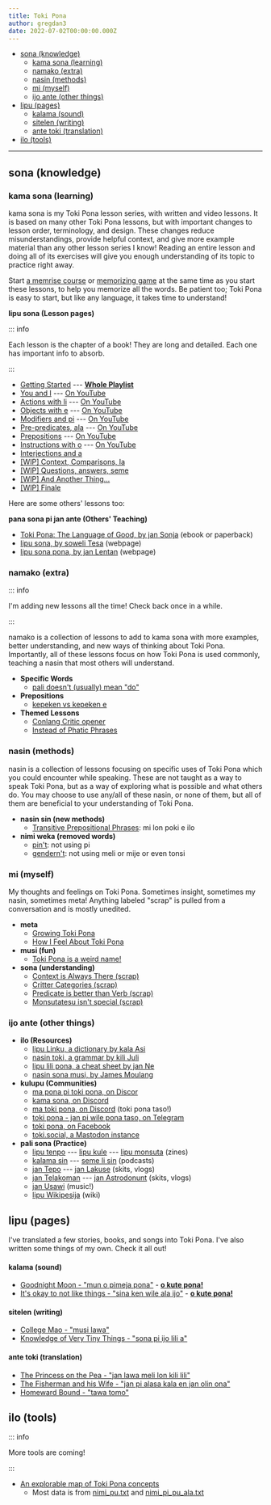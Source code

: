 ```yaml
---
title: Toki Pona
author: gregdan3
date: 2022-07-02T00:00:00.000Z
---
```



<!-- toc -->

- [sona (knowledge)](#sona-knowledge)
  - [kama sona (learning)](#kama-sona-learning)
  - [namako (extra)](#namako-extra)
  - [nasin (methods)](#nasin-methods)
  - [mi (myself)](#mi-myself)
  - [ijo ante (other things)](#ijo-ante-other-things)
- [lipu (pages)](#lipu-pages)
    - [kalama (sound)](#kalama-sound)
    - [sitelen (writing)](#sitelen-writing)
    - [ante toki (translation)](#ante-toki-translation)
- [ilo (tools)](#ilo-tools)

<!-- tocstop -->

---

## sona (knowledge)

<!-- I am creating written lessons to go with my live lessons in VRChat. The written -->
<!-- and live lessons may not be identical: my live lessons are improvised from the -->
<!-- topic and a few examples to explore, and so may contain different content. -->

### kama sona (learning)

kama sona is my Toki Pona lesson series, with written and video lessons. It is based on many other Toki Pona lessons, but with important changes to lesson order, terminology, and design. These changes reduce misunderstandings, provide helpful context, and give more example material than any other lesson series I know! Reading an entire lesson and doing all of its exercises will give you enough understanding of its topic to practice right away.

Start [a memrise
course](https://app.memrise.com/course/5969373/essential-toki-pona-vocabulary/)
or [memorizing game](https://jamesmoulang.itch.io/nasin-sona-musi)
at the same time as you start these lessons, to help you memorize all the words.
Be patient too; Toki Pona is easy to start, but like any language, it takes time to understand!

**lipu sona (Lesson pages)**

::: info

Each lesson is the chapter of a book! They are long and detailed. Each one has important info to absorb.

:::

- [Getting Started](./sona/open.html) --- **[Whole Playlist](https://www.youtube.com/playlist?list=PLoLQoll2U6WEeCO7C2oc1LTWgkoBC8rvT)**
- [You and I](./sona/mi-sina.html) --- [On YouTube](https://youtu.be/J93GWOMbgdg)
- [Actions with li](./sona/li.html) --- [On YouTube](https://youtu.be/xaYd936H--o)
- [Objects with e](./sona/e.html) --- [On YouTube](https://youtu.be/ZLcSwYEZmIY)
- [Modifiers and pi](./sona/mod-pi.html) --- [On YouTube](https://youtu.be/J6ThX6dQyCI)
- [Pre-predicates, ala](./sona/pre-predicates.html) --- [On YouTube](https://youtu.be/YjxSaqAZwqk)
- [Prepositions](./sona/preps.html) --- [On YouTube](https://youtu.be/hbUaLDRmULI)
- [Instructions with o](./sona/o.html) --- [On YouTube](https://youtu.be/lf3lDjIWiYI)
- [Interjections and a](./sona/interjections.html)
- [[WIP] Context, Comparisons, la](./sona/la.html)
- [[WIP] Questions, answers, seme](./sona/seme.html)
- [[WIP] And Another Thing...](./sona/bits.html)
- [[WIP] Finale](./sona/pini.html)

Here are some others' lessons too:

**pana sona pi jan ante (Others' Teaching)**

- [Toki Pona: The Language of Good, by jan Sonja](https://www.amazon.com/dp/0978292308/) (ebook or paperback)
- [lipu sona, by soweli Tesa](https://sowelitesa.kittycat.homes/lipu-sona/) (webpage)
- [lipu sona pona, by jan Lentan](https://lipu-sona.pona.la/) (webpage)

<!-- - [Toki Pona Lessons, by jan Misali](https://www.youtube.com/watch?v=2EZihKCB9iw&list=PLuYLhuXt4HrQwIDV7FBkA8zApw0pnEJrX) (youtube, in progress) -->
<!-- - [Toki Pona in a fortnight, by astrodonunt](https://www.youtube.com/watch?v=qzWrG9iM9ac&list=PLOedATW-HKZO9BYoXRiHkX_SWi7VKsCKB) (youtube) -->
<!-- - [12 days of sona pi toki pona, by jan Misali](https://www.youtube.com/watch?v=4L-dvvng4Zc&list=PLuYLhuXt4HrQIv3xnDxZqRaLfmxB2U5rJ) -->
<!-- - [Toki Pona Lessons, by jan Lope](https://jan-lope.github.io/Toki_Pona_lessons_English/) -->
<!-- - [76 Illustrated Lessons, unknown author](https://aiki.pbworks.com/f/tp+in+76+lessons+English.pdf) -->
<!-- - [Toki Pona, by jan Pije](https://en.wikibooks.org/wiki/Updated_jan_Pije%27s_lessons) -->

### namako (extra)

::: info

I'm adding new lessons all the time! Check back once in a while.

:::

namako is a collection of lessons to add to kama sona with more examples,
better understanding, and new ways of thinking about Toki Pona. Importantly,
all of these lessons focus on how Toki Pona is used commonly, teaching a nasin
that most others will understand.

<!-- - Grammar -->
  <!-- - [Multiple _li_ with sina with mi](./sona/multiple-li.html) -->
  <!-- - [_la_ and prepositions](./sona/la-prepositions.html) -->
<!-- - Modifiers -->
  <!-- - [Proper nouns](./sona/proper-nouns.html) -->
  <!-- - [Colors and _kule_](./sona/kule.html) -->
  <!-- - [Negations with _ala_](./sona/ala.html) -->
  <!-- - [Numbers and _nanpa_](./sona/nanpa.html) -->

<!-- - [_ona_ and _ni_](./sona/ona-ni.html) -->

- **Specific Words**
  - [pali doesn't (usually) mean "do"](./sona/palint.html)
  <!-- - [mi monsuta e sina](./sona/monsutatesu.html) -->
- **Prepositions**
  <!-- - [Telling Time](./sona/time.html) -->
  <!-- - [Knowing Place](./sona/location.html) -->
  - [kepeken vs kepeken e](./sona/kepeken.html)
- **Themed Lessons**
  - [Conlang Critic opener](./sona/conlang-critic.html)
  - [Instead of Phatic Phrases](./sona/phatic-phrases.html)
    <!-- - [Advanced Comparisons](./sona/comparisons.html) -->
    <!-- - [Concepts and Translation](./sona/ante-toki.html) -->
    <!-- - [Modern Toki Pona vs. pu](./sona/modern-tp.html) -->
    <!-- - [Units of time](./sona/tenpo-nanpa.html) -->
    <!-- - [Beginner Mistakes](./sona/beginner-mistakes.html) -->
    <!-- - [Frequently Asked Questions](./sona/faq.html) -->

### nasin (methods)

nasin is a collection of lessons focusing on specific uses of Toki Pona
which you could encounter while speaking. These are not taught as a
way to speak Toki Pona, but as a way of exploring what is possible and what
others do. You may choose to use any/all of these nasin, or none of them, but
all of them are beneficial to your understanding of Toki Pona.

<!-- - [pu taso](./sona/pu-taso.html): only using Toki Pona: The Language of Good -->
<!-- - **nimi sin** -->
  <!-- - [ki si wi](./sona/ki-si-wi.html) -->
<!-- - **nimi ante (different words)** -->
<!--   - [newer pre-predicates](./sona/newer-pre-predicates.html): open, pini, alasa, olin -->
<!--   - [nanpa seme?](./sona/nanpa-seme.html): nanpa but it ranks non-integers -->
<!--   - [nasin kule](./sona/kule-ante.html): altered color -->
<!--   - [nasin nanpa ante](./sona/nasin-nanpa.html): a few different number systems -->

- **nasin sin (new methods)**
  - [Transitive Prepositional Phrases](./sona/trans-preps.html): mi lon poki e ilo
- **nimi weka (removed words)**
  - [pin't](./sona/pint.html): not using pi
  - [gendern't](./sona/gendernt.html): not using meli or mije or even tonsi
    <!-- - [jan't](./sona/jant.html): not using jan (as a head noun) -->
    <!-- - [jon't](./sona/jont.html): not using jo -->
    <!-- - [anun't](./sona/anunt.html): only using anu for questions -->
    <!-- - [min't](./sona/mint.html): not using mi, or sometimes sina, or even ona! -->
    <!-- - [noun't](./sona/nount.html): not using proper nouns -->
    <!-- - [pre-predicaten't](./sona/pre-predicatent.html): not using pre-predicates -->
    <!-- - [nanpan't](./sona/nanpant.html): no number system -->

### mi (myself)

My thoughts and feelings on Toki Pona. Sometimes insight, sometimes my nasin, sometimes meta!
Anything labeled "scrap" is pulled from a conversation and is mostly unedited.

- **meta**
  - [Growing Toki Pona](./mi/growing-toki-pona.html)
  - [How I Feel About Toki Pona](./mi/open.html)
- **musi (fun)**
  - [Toki Pona is a weird name!](./mi/toki-pona-is-a-weird-name.html)
- **sona (understanding)**
  - [Context is Always There (scrap)](./mi/context-always.html)
  - [Critter Categories (scrap)](./mi/critters.html)
  - [Predicate is better than Verb (scrap)](./mi/predicate-vs-verb.html)
  - [Monsutatesu isn't special (scrap)](./mi/monsutatesu-isnt-special.html)

<!-- - [misikeke li pona](./sona/misikeke.html) -->
<!-- - [epiku li ike](./sona/epikunt.html) -->

### ijo ante (other things)

- **ilo (Resources)**
  - [lipu Linku, a dictionary by kala Asi](https://lipu-linku.github.io/)
  - [nasin toki, a grammar by kili Juli](https://github.com/kilipan/nasin-toki)
  - [lipu lili pona, a cheat sheet by jan Ne](https://jan-ne.github.io/lipu-lili-pona/)
  - [nasin sona musi, by James Moulang](https://jamesmoulang.itch.io/nasin-sona-musi)
- **kulupu (Communities)**
  - [ma pona pi toki pona, on Discor](https://discord.gg/mapona)
  - [kama sona, on Discord](https://discord.gg/ChC6qtVsSE)
  - [ma toki pona, on Discord](https://discord.gg/arjV4Nw) (toki pona taso!)
  - [toki pona - jan pi wile pona taso, on Telegram](https://t.me/+UqUj9OFM_9e8iPUW)
  - [toki pona, on Facebook](https://www.facebook.com/groups/sitelen/)
  - [toki.social, a Mastodon instance](https://toki.social/public)
- **pali sona (Practice)**
  - [lipu tenpo](https://liputenpo.org/) --- [lipu kule](https://lipukule.org/) --- [lipu monsuta](https://lipumonsuta.neocities.org/) (zines)
  - [kalama sin](https://www.youtube.com/watch?v=QmgaRPuF9CE&list=PLjOmpMyMxd8Qs2mAXcLk817tQy_AQj09u) --- [seme li sin](https://www.youtube.com/c/semelisin) (podcasts)
  - [jan Tepo](https://www.youtube.com/@tbodt) --- [jan Lakuse](https://www.youtube.com/@janlakuse5199) (skits, vlogs)
  - [jan Telakoman](https://www.youtube.com/@jantelakoman) --- [jan Astrodonunt](https://www.youtube.com/user/astrodonunt) (skits, vlogs)
  - [jan Usawi](https://www.youtube.com/@janusawi8794) (music!)
  - [lipu Wikipesija](https://wikipesija.org/wiki/lipu_open) (wiki)

## lipu (pages)

I've translated a few stories, books, and songs into Toki Pona. I've also written some things of my own. Check it all out!

#### kalama (sound)

- [Goodnight Moon - "mun o pimeja pona"](./lipu/mun-o-pimeja-pona.html) - **[o kute pona!](https://www.youtube.com/watch?v=Q2UIw8PZsZ8)**
- [It's okay to not like things - "sina ken wile ala ijo"](./lipu/sina-ken-wile-ala-ijo.html) - **[o kute pona!](https://www.youtube.com/watch?v=iKry3P51SVI)**

#### sitelen (writing)

- [College Mao - "musi lawa"](./lipu/musi-lawa.html)
- [Knowledge of Very Tiny Things - "sona pi ijo lili a"](./lipu/sona-pi-ijo-lili-a.html)
<!-- - [Knowledge of Light Travel - "sona pi tawa suno"](./lipu/sona-pi-tawa-suno.html) -->

#### ante toki (translation)

- [The Princess on the Pea - "jan lawa meli lon kili lili"](./lipu/jan-lawa-meli-lon-kili-lili.html)
- [The Fisherman and his Wife - "jan pi alasa kala en jan olin ona"](./lipu/jan-pi-alasa-kala-en-jan-olin-ona.html)
- [Homeward Bound - "tawa tomo"](./lipu/tawa-tomo.html)

## ilo (tools)

::: info

More tools are coming!

:::

- [An explorable map of Toki Pona concepts](./ilo/map.html)
  - Most data is from [nimi_pu.txt](http://tokipona.org/nimi_pu.txt) and
    [nimi_pi_pu_ala.txt](http://tokipona.org/nimi_pi_pu_ala.txt)

